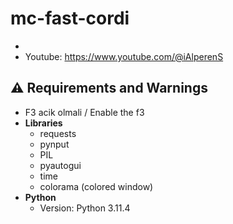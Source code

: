 # mc-fast-cordi
-
- Youtube: https://www.youtube.com/@iAlperenS
## ⚠ Requirements and Warnings
- F3 acik olmali / Enable the f3
- **Libraries**
  - requests
  - pynput
  - PIL
  - pyautogui
  - time
  - colorama (colored window)
- **Python**
  - Version: Python 3.11.4
